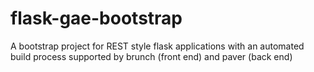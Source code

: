 flask-gae-bootstrap
===================

A bootstrap project for REST style flask applications with an automated build process supported by brunch (front end) and paver (back end)